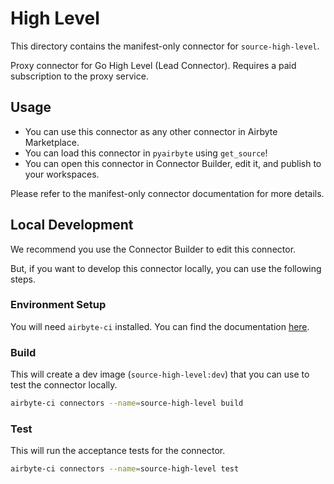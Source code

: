 # High Level
This directory contains the manifest-only connector for `source-high-level`.

Proxy connector for Go High Level (Lead Connector). Requires a paid subscription to the proxy service.
## Usage

- You can use this connector as any other connector in Airbyte Marketplace.
- You can load this connector in `pyairbyte` using `get_source`!
- You can open this connector in Connector Builder, edit it, and publish to your workspaces.

Please refer to the manifest-only connector documentation for more details.

## Local Development
We recommend you use the Connector Builder to edit this connector.

But, if you want to develop this connector locally, you can use the following steps.

### Environment Setup
You will need `airbyte-ci` installed. You can find the documentation [here](airbyte-ci).

### Build
This will create a dev image (`source-high-level:dev`) that you can use to test the connector locally.
```bash
airbyte-ci connectors --name=source-high-level build
```

### Test
This will run the acceptance tests for the connector.
```bash
airbyte-ci connectors --name=source-high-level test
```

